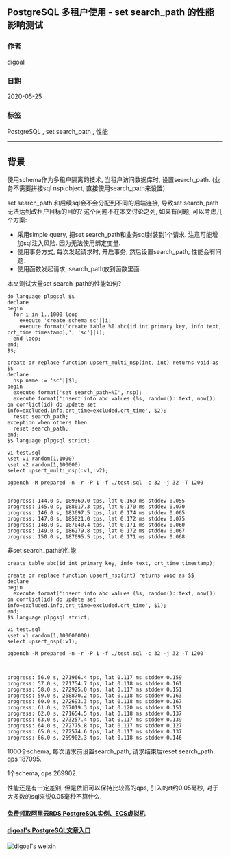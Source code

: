 ## PostgreSQL 多租户使用 - set search_path 的性能影响测试   
    
### 作者    
digoal    
    
### 日期    
2020-05-25    
    
### 标签    
PostgreSQL , set search_path , 性能    
    
----    
    
## 背景    
使用schema作为多租户隔离的技术, 当租户访问数据库时, 设置search_path. (业务不需要拼接sql nsp.object, 直接使用search_path来设置)  
  
set search_path 和后续sql会不会分配到不同的后端连接, 导致set search_path无法达到改租户目标的目的? 这个问题不在本文讨论之列, 如果有问题, 可以考虑几个方案:     
- 采用simple query, 把set search_path和业务sql封装到1个请求. 注意可能增加sql注入风险. 因为无法使用绑定变量.  
- 使用事务方式, 每次发起请求时, 开启事务, 然后设置search_path, 性能会有问题.   
- 使用函数发起请求, search_path放到函数里面.   
  
本文测试大量set search_path的性能如何?  
  
```  
do language plpgsql $$  
declare  
begin  
  for i in 1..1000 loop  
    execute 'create schema sc'||i;  
    execute format('create table %I.abc(id int primary key, info text, crt_time timestamp);', 'sc'||i);  
  end loop;  
end;  
$$;  
```  
  
```  
create or replace function upsert_multi_nsp(int, int) returns void as $$  
declare  
  nsp name := 'sc'||$1;  
begin  
  execute format('set search_path=%I', nsp);  
  execute format('insert into abc values (%s, random()::text, now()) on conflict(id) do update set info=excluded.info,crt_time=excluded.crt_time', $2);  
  reset search_path;  
exception when others then  
  reset search_path;  
end;  
$$ language plpgsql strict;  
```  
  
```  
vi test.sql  
\set v1 random(1,1000)  
\set v2 random(1,100000)  
select upsert_multi_nsp(:v1,:v2);  
```  
  
```  
pgbench -M prepared -n -r -P 1 -f ./test.sql -c 32 -j 32 -T 1200  
  
  
progress: 144.0 s, 189369.0 tps, lat 0.169 ms stddev 0.055  
progress: 145.0 s, 188017.3 tps, lat 0.170 ms stddev 0.070  
progress: 146.0 s, 183697.5 tps, lat 0.174 ms stddev 0.065  
progress: 147.0 s, 185821.0 tps, lat 0.172 ms stddev 0.075  
progress: 148.0 s, 187040.4 tps, lat 0.171 ms stddev 0.060  
progress: 149.0 s, 186279.8 tps, lat 0.172 ms stddev 0.067  
progress: 150.0 s, 187095.5 tps, lat 0.171 ms stddev 0.068  
```  
  
非set search_path的性能  
  
```  
create table abc(id int primary key, info text, crt_time timestamp);  
```  
  
```  
create or replace function upsert_nsp(int) returns void as $$  
declare  
begin  
  execute format('insert into abc values (%s, random()::text, now()) on conflict(id) do update set info=excluded.info,crt_time=excluded.crt_time', $1);  
end;  
$$ language plpgsql strict;  
```  
  
```  
vi test.sql  
\set v1 random(1,100000000)  
select upsert_nsp(:v1);  
```  
  
  
```  
pgbench -M prepared -n -r -P 1 -f ./test.sql -c 32 -j 32 -T 1200  
  
  
  
progress: 56.0 s, 271966.4 tps, lat 0.117 ms stddev 0.159  
progress: 57.0 s, 271754.7 tps, lat 0.118 ms stddev 0.161  
progress: 58.0 s, 272925.0 tps, lat 0.117 ms stddev 0.151  
progress: 59.0 s, 268870.2 tps, lat 0.118 ms stddev 0.163  
progress: 60.0 s, 272693.3 tps, lat 0.118 ms stddev 0.167  
progress: 61.0 s, 267019.3 tps, lat 0.120 ms stddev 0.151  
progress: 62.0 s, 271654.5 tps, lat 0.118 ms stddev 0.137  
progress: 63.0 s, 273257.4 tps, lat 0.117 ms stddev 0.139  
progress: 64.0 s, 272775.8 tps, lat 0.117 ms stddev 0.127  
progress: 65.0 s, 272574.6 tps, lat 0.117 ms stddev 0.137  
progress: 66.0 s, 269902.3 tps, lat 0.118 ms stddev 0.146  
```  
  
1000个schema, 每次请求前设置search_path, 请求结束后reset search_path. qps 187095.   
  
1个schema, qps 269902.   
  
性能还是有一定差别, 但是依旧可以保持比较高的qps, 引入的rt约0.05毫秒, 对于大多数的sql来说0.05毫秒不算什么.   
  
     
  
#### [免费领取阿里云RDS PostgreSQL实例、ECS虚拟机](https://www.aliyun.com/database/postgresqlactivity "57258f76c37864c6e6d23383d05714ea")
  
  
#### [digoal's PostgreSQL文章入口](https://github.com/digoal/blog/blob/master/README.md "22709685feb7cab07d30f30387f0a9ae")
  
  
![digoal's weixin](../pic/digoal_weixin.jpg "f7ad92eeba24523fd47a6e1a0e691b59")
  
